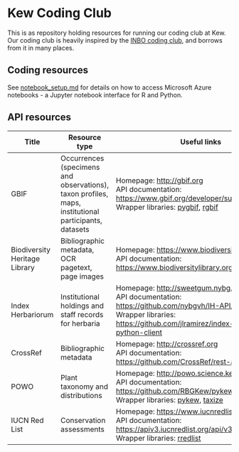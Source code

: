 # Kew Coding Club
This is as repository holding resources for running our coding club at Kew. Our coding club is heavily inspired by the [INBO coding club](https://inbo.github.io/coding-club/), and borrows from it in many places.

## Coding resources

See [notebook_setup.md](docs/notebook_setup.md) for details on how to access Microsoft Azure notebooks - a Jupyter notebook interface for R and Python.

## API resources

| Title| Resource type   | Useful links                                          |
| -----| --------------- | ----------------------------------------------------- |
| GBIF | Occurrences (specimens and observations), taxon profiles, maps, institutional participants, datasets |Homepage: http://gbif.org <br/> API documentation: https://www.gbif.org/developer/summary <br/> Wrapper libraries: [pygbif](https://github.com/sckott/pygbif), [rgbif](https://www.gbif.org/tool/81747/rgbif)|
|Biodiversity Heritage Library|Bibliographic metadata, OCR pagetext, page images|Homepage: https://www.biodiversitylibrary.org/ <br/> API documentation: https://www.biodiversitylibrary.org/docs/api3.html <br/> |
|Index Herbariorum|Institutional holdings and staff records for herbaria|Homepage: http://sweetgum.nybg.org/science/ih/ <br/> API documentation: https://github.com/nybgvh/IH-API/wiki <br/> Wrapper libraries: https://github.com/jlramirez/index-herbariorum-python-client|
| CrossRef | Bibliographic metadata | Homepage: http://crossref.org <br/> API documentation: https://github.com/CrossRef/rest-api-doc |
| POWO | Plant taxonomy and distributions | Homepage: http://powo.science.kew.org <br/> API documentation: https://github.com/RBGKew/pykew <br/> Wrapper libraries: [pykew](https://github.com/RBGKew/pykew), [taxize](taxize)|
| IUCN Red List | Conservation assessments | Homepage: https://www.iucnredlist.org/ <br/> API documentation: https://apiv3.iucnredlist.org/api/v3/docs <br/> Wrapper libraries: [rredlist](https://github.com/ropensci/rredlist) |
